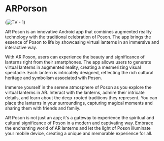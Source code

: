 
# ARPorson

(![TV - 1](https://github.com/moshdev2213/ARPoson/assets/103739510/97188d94-ad7d-421e-8f9b-0b1c269f965a))

AR Poson is an innovative Android app that combines augmented reality technology with the traditional celebration of Poson. The app brings the essence of Poson to life by showcasing virtual lanterns in an immersive and interactive way.

With AR Poson, users can experience the beauty and significance of lanterns right from their smartphones. The app allows users to generate virtual lanterns in augmented reality, creating a mesmerizing visual spectacle. Each lantern is intricately designed, reflecting the rich cultural heritage and symbolism associated with Poson.

Immerse yourself in the serene atmosphere of Poson as you explore the virtual lanterns in AR. Interact with the lanterns, admire their intricate details, and learn about the deep-rooted traditions they represent. You can place the lanterns in your surroundings, capturing magical moments and sharing them with friends and family.

AR Poson is not just an app; it's a gateway to experience the spiritual and cultural significance of Poson in a modern and captivating way. Embrace the enchanting world of AR lanterns and let the light of Poson illuminate your mobile device, creating a unique and memorable experience for all.

